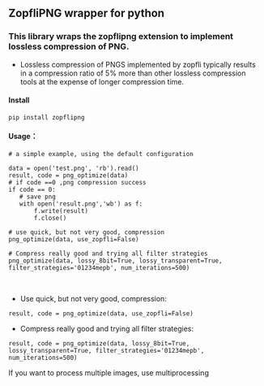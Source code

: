 ## ZopfliPNG wrapper for python

### This library wraps the zopflipng extension to implement lossless compression of PNG.

- Lossless compression of PNGS implemented by zopfli typically results in a compression ratio of 5% more than other lossless compression tools at the expense of longer compression time.

#### Install
    pip install zopflipng

 #### Usage：

 ```
# a simple example, using the default configuration

data = open('test.png', 'rb').read()
result, code = png_optimize(data)
# if code ==0 ,png compression success
if code == 0:
    # save png
    with open('result.png','wb') as f:
        f.write(result)
        f.close()

# use quick, but not very good, compression
png_optimize(data, use_zopfli=False)

# Compress really good and trying all filter strategies
png_optimize(data, lossy_8bit=True, lossy_transparent=True, filter_strategies='01234mepb', num_iterations=500)
 ```

<br>

- Use quick, but not very good, compression:

 ```
result, code = png_optimize(data, use_zopfli=False)
 ```

- Compress really good and trying all filter strategies:

 ```
result, code = png_optimize(data, lossy_8bit=True, lossy_transparent=True, filter_strategies='01234mepb', num_iterations=500)
 ```


If you want to process multiple images, use multiprocessing